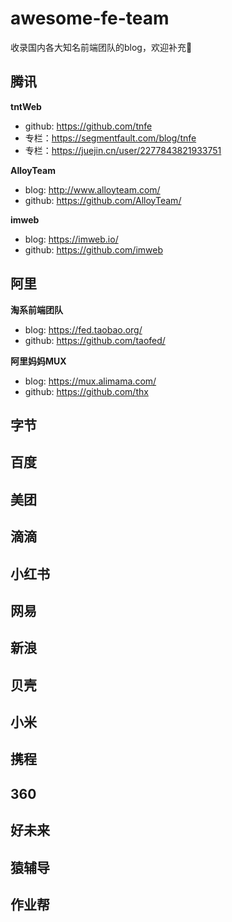 # awesome-fe-team
收录国内各大知名前端团队的blog，欢迎补充👏

## 腾讯

**tntWeb**

  - github: https://github.com/tnfe
  - 专栏：https://segmentfault.com/blog/tnfe
  - 专栏：https://juejin.cn/user/2277843821933751

**AlloyTeam**

- blog: http://www.alloyteam.com/ 
- github: https://github.com/AlloyTeam/

**imweb**

- blog: https://imweb.io/ 
- github: https://github.com/imweb

  

## 阿里
**淘系前端团队**
  - blog: https://fed.taobao.org/
  - github: https://github.com/taofed/

**阿里妈妈MUX**
  - blog: https://mux.alimama.com/
  - github: https://github.com/thx
  

## 字节

## 百度

## 美团

## 滴滴

## 小红书

## 网易

## 新浪

## 贝壳

## 小米

## 携程

## 360

## 好未来

## 猿辅导

## 作业帮
